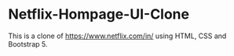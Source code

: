 # Netflix-Hompage-UI-Clone
This is a clone of https://www.netflix.com/in/ using HTML, CSS and Bootstrap 5.
